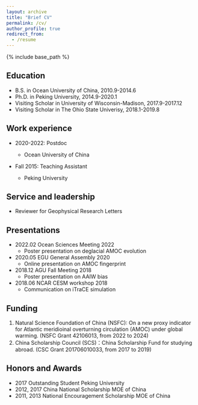 ```yaml
---
layout: archive
title: "Brief CV"
permalink: /cv/
author_profile: true
redirect_from:
  - /resume
---
```


{% include base_path %}

Education
------
* B.S. in Ocean University of China, 2010.9-2014.6
* Ph.D. in Peking University, 2014.9-2020.1
* Visiting Scholar in University of Wisconsin-Madison, 2017.9-2017.12
* Visiting Scholar in The Ohio State Univerisy, 2018.1-2019.8

Work experience
------
* 2020-2022: Postdoc
  * Ocean University of China

* Fall 2015: Teaching Assistant
  * Peking University
  
Service and leadership
------
* Reviewer for Geophysical Research Letters   

Presentations
------
* 2022.02   Ocean Sciences Meeting 2022     
  * Poster presentation on deglacial AMOC evolution
* 2020.05   EGU General Assembly 2020       
  * Online presentation on AMOC fingerprint
* 2018.12   AGU Fall Meeting 2018           
  * Poster presentation on AAIW bias
* 2018.06   NCAR CESM workshop 2018         
  * Communication on iTraCE simulation

Funding
------
1.	Natural Science Foundation of China (NSFC): On a new proxy indicator for Atlantic meridioinal overturning circulation (AMOC) under global warming. (NSFC Grant 42106013, from 2022 to 2024)
2.	China Scholarship Council (SCS)：China Scholarship Fund for studying abroad. (CSC Grant 201706010033, from 2017 to 2019)

Honors and Awards
------
* 2017                        Outstanding Student                   Peking University
* 2012, 2017                  China National Scholarship               MOE of China
* 2011, 2013              National Encouragement Scholarship           MOE of China

